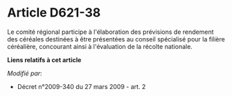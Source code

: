 # Article D621-38

Le comité régional participe à l'élaboration des prévisions de rendement des céréales destinées à être présentées au conseil
spécialisé pour la filière céréalière, concourant ainsi à l'évaluation de la récolte nationale.

**Liens relatifs à cet article**

_Modifié par_:

  - Décret n°2009-340 du 27 mars 2009 - art. 2
